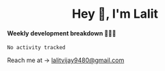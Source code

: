 <h1 align="center">Hey 👋, I'm Lalit</h1>

#### Weekly development breakdown 👨🏻‍💻
<!--START_SECTION:waka-->

```text
No activity tracked
```

<!--END_SECTION:waka-->

Reach me at → lalitvijay9480@gmail.com
